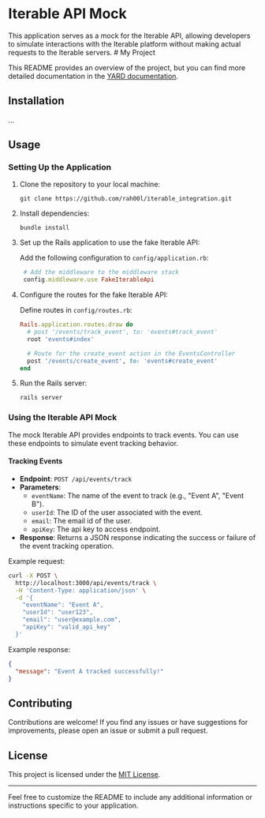 
# Iterable API Mock

This application serves as a mock for the Iterable API, allowing developers to simulate interactions with the Iterable platform without making actual requests to the Iterable servers. # My Project

This README provides an overview of the project, but you can find more detailed documentation in the [YARD documentation](doc/index.html).

## Installation

...


## Usage

### Setting Up the Application

1. Clone the repository to your local machine:

   ```
   git clone https://github.com/rah00l/iterable_integration.git
   ```

2. Install dependencies:

   ```
   bundle install
   ```

3. Set up the Rails application to use the fake Iterable API:

   Add the following configuration to `config/application.rb`:

   ```ruby
    # Add the middleware to the middleware stack
    config.middleware.use FakeIterableApi
   ```

4. Configure the routes for the fake Iterable API:

   Define routes in `config/routes.rb`:

   ```ruby
   Rails.application.routes.draw do
     # post '/events/track_event', to: 'events#track_event'
     root 'events#index'

     # Route for the create_event action in the EventsController
     post '/events/create_event', to: 'events#create_event'
   end
   ```

5. Run the Rails server:

   ```
   rails server
   ```

### Using the Iterable API Mock

The mock Iterable API provides endpoints to track events. You can use these endpoints to simulate event tracking behavior.

#### Tracking Events

- **Endpoint**: `POST /api/events/track`
- **Parameters**:
  - `eventName`: The name of the event to track (e.g., "Event A", "Event B").
  - `userId`: The ID of the user associated with the event.
  - `email`:  The email id of the user. 
  - `apiKey`: The api key to access endpoint.
- **Response**: Returns a JSON response indicating the success or failure of the event tracking operation.


Example request:

```bash
curl -X POST \
  http://localhost:3000/api/events/track \
  -H 'Content-Type: application/json' \
  -d '{
    "eventName": "Event A",
    "userId": "user123",
    "email": "user@example.com",
    "apiKey": "valid_api_key"
  }'
```

Example response:

```json
{
  "message": "Event A tracked successfully!"
}
```

## Contributing

Contributions are welcome! If you find any issues or have suggestions for improvements, please open an issue or submit a pull request.

## License

This project is licensed under the [MIT License](LICENSE).

---

Feel free to customize the README to include any additional information or instructions specific to your application.
